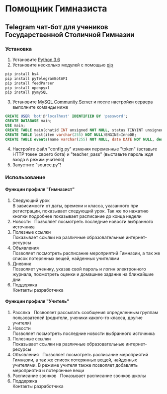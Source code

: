# Помощник Гимназиста
## Telegram чат-бот для учеников Государственной Столичной Гимназии
### Установка
1. Установите [Python 3.6](https://www.python.org/downloads/release/python-361/)  
2. Установите несколько модулей с помощью [pip](https://pip.pypa.io/en/stable/installing/)
```bash
pip install bs4
pip install pyTelegramBotAPI
pip install feedParser
pip install openpyxl
pip install pymySQL
```
3. Установите [MySQL Community Server](https://dev.mysql.com/downloads/mysql/) и после настройки сервера выполните команды ниже
```sql
CREATE USER 'bot'@'localhost' IDENTIFIED BY 'password';
CREATE DATABASE main;
USE main;
CREATE TABLE main(chatid INT unsigned NOT NULL, status TINYINT unsigned NULL, class varchar (255) DEFAULT 0)ENGINE=InnoDB;
CREATE TABLE lost(item varchar(255) NOT NULL)ENGINE=InnoDB;
CREATE TABLE events(name varchar(255) NOT NULL, date DATE NOT NULL, desc varchar(255) NOT NULL)ENGINE=InnoDB;
```
4. Настройте файл "config.py" изменяя переменные "token" (вставьте HTTP токен своего бота) и "teacher_pass" (выставьте пароль ждя входа в режим учителя)
5. Запустите "source.py"!
### Использование
#### Функции профиля "Гимназист"
1. Следующий урок  
В зависимости от даты, времени и класса, указанного при регистрации, показывает следующий урок. Так же по нажатию кнопки подробнее показывает расписание до конца  недели 
2. Новости  
Позволяет посмотреть последние новости выбранного источника  
3. Полезные ссылки  
Показывает ссылки на различные образовательные интернет-ресурсы  
4. Объявления  
Позволяет посмотреть расписание мероприятий Гимназии, а так же список потерянных вещей, найденных учителями  
5. Дневник  
Позволяет ученику, указав свой пароль и логин электронного журнала, посмотреть оценки и домашнее задание на ближайшие дни  
6. Поддержка  
Контакты разработчика
#### Функции профиля "Учитель"
1. Расслка   
Позволяет рассылать сообщения определенным группам пользователей (родители, ученики какого-то класса, другие учителя)  
2. Новости  
Позволяет посмотреть последние новости выбранного источника  
3. Полезные ссылки  
Показывает ссылки на различные образовательные интернет-ресурсы  
4. Объявления   
Позволяет посмотреть расписание мероприятий Гимназии, а так же список потерянных вещей, найденных учителями. В режиме учителя также позволяет добавлять мероприятия и потерянные вещи  
5. Расписание звонков   
Показывает расписание звонков школы  
6. Поддержка  
Контакты разработчика  
